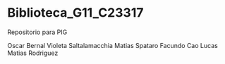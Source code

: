 # Biblioteca_G11_C23317
Repositorio para PIG 


Oscar Bernal
Violeta Saltalamacchia
Matias Spataro
Facundo Cao
Lucas Matias Rodriguez
